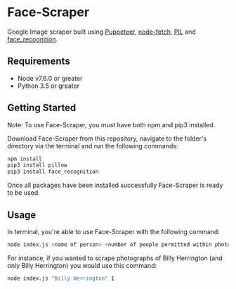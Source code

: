 # Face-Scraper
Google Image scraper built using [Puppeteer](https://www.npmjs.com/package/puppeteer), [node-fetch](https://www.npmjs.com/package/node-fetch), [PIL](https://pypi.org/project/Pillow/) and [face_recognition](https://pypi.org/project/face_recognition/). 

<!-- [START requirements] -->
## Requirements
* Node v7.6.0 or greater
* Python 3.5 or greater
<!-- [END requirements] -->

<!-- [START gettingStarted] -->
## Getting Started
Note: To use Face-Scraper, you must have both npm and pip3 installed. 

Download Face-Scraper from this repository, navigate to the folder's directory via the terminal and run the following commands:

```bash
npm install
pip3 install pillow
pip3 install face_recognition
```

Once all packages have been installed successfully Face-Scraper is ready to be used. 

<!-- [END gettingStarted] -->

<!-- [START usage] -->
## Usage

In terminal, you're able to use Face-Scraper with the following command:
```bash
node index.js <name of person> <number of people permitted within photo>
```

For instance, if you wanted to scrape photographs of Billy Herrington (and only Billy Herrington) you would use this command:
```bash
node index.js "Billy Herrington" 1
```
<!-- [END usage] -->

